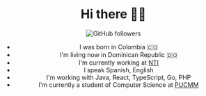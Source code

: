 <div align=center>
    <center><h1>Hi there 👋🏻</h1></center>
<div>



![GitHub followers](https://img.shields.io/github/followers/juandiii?style=social)


- I was born in Colombia 🇨🇴
- I'm living now in Dominican Republic 🇩🇴
- I'm currently working at [NTI](http://nti.do)
- I speak Spanish, English
- I'm working with Java, React, TypeScript, Go, PHP
- I'm currently a student of Computer Science at [PUCMM](https://pucmm.edu.do)
